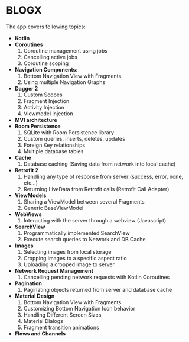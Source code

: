 <h1>BLOGX</h1>
<p>The app covers following topics:</p>
<ul>
	<li><strong>Kotlin</strong></li>
	<li>
		<strong>Coroutines</strong><br>
		<ol>
			<li>Сoroutine management using jobs</li>
			<li>Cancelling active jobs</li>
			<li>Coroutine scoping</li>
		</ol>
	</li>
	<li>
		<strong>Navigation Components</strong>:<br>
		<ol>
			<li>Bottom Navigation View with Fragments </li>
			<li>Using multiple Navigation Graphs</li>
		</ol>
	</li>
	<li>
		<strong>Dagger 2</strong><br>
		<ol>
			<li>Custom Scopes</li>
			<li>Fragment Injection</li>
			<li>Activity Injection</li>
			<li>Viewmodel Injection</li>
		</ol>
	</li>
	<li>
		<strong>MVI architecture</strong><br>
	</li>
	<li>
		<strong>Room Persistence</strong><br>
		<ol>
			<li>SQLite with Room Persistence library</li>
			<li>Custom queries, inserts, deletes, updates</li>
			<li>Foreign Key relationships</li>
			<li>Multiple database tables</li>
		</ol>
	</li>
	<li>
		<strong>Cache</strong><br>
		<ol>
			<li>Database caching (Saving data from network into local cache)</li>
		</ol>
	</li>
	<li>
		<strong>Retrofit 2</strong><br>
		<ol>
			<li>Handling any type of response from server (success, error, none, etc...)</li>
			<li>Returning LiveData from Retrofit calls (Retrofit Call Adapter)</li>
		</ol>
	</li>
	<li>
		<strong>ViewModels</strong><br>
		<ol>
			<li>Sharing a ViewModel between several Fragments</li>
			<li>Generic BaseViewModel</li>
		</ol>
	</li>
	<li>
		<strong>WebViews</strong><br>
		<ol>
			<li>Interacting with the server through a webview (Javascript)</li>
		</ol>
	</li>
	<li>
		<strong>SearchView</strong><br>
		<ol>
			<li>Programmatically implemented SearchView</li>
			<li>Execute search queries to Network and DB Cache</li>
		</ol>
	</li>
	<li>
		<strong>Images</strong><br>
		<ol>
			<li>Selecting images from local storage</li>
			<li>Cropping images to a specific aspect ratio</li>
			<li>Uploading a cropped image to server</li>
		</ol>
	</li>
	<li>
		<strong>Network Request Management</strong><br>
		<ol>
			<li>Cancelling pending network requests with Kotlin Coroutines</li>
		</ol>
	</li>
	<li>
		<strong>Pagination</strong><br>
		<ol>
			<li>Paginating objects returned from server and database cache</li>
		</ol>
	</li>
	<li>
		<strong>Material Design</strong><br>
		<ol>
			<li>Bottom Navigation View with Fragments</li>
			<li>Customizing Bottom Navigation Icon behavior</li>
			<li>Handling Different Screen Sizes</li>
			<li>Material Dialogs</li>
			<li>Fragment transition animations</li>
		</ol>
	</li>
	<li>
		<strong>Flows and Channels</strong><br>
	</li>
</ul>
<br>

